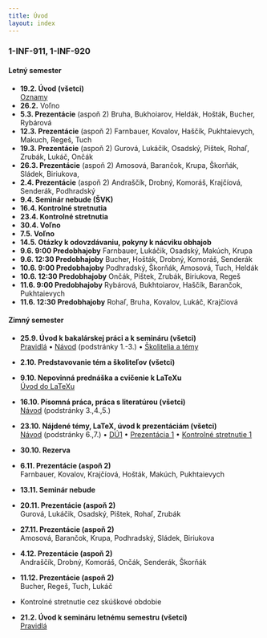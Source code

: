 ```yaml
---
title: Úvod
layout: index
---
```


### 1-INF-911, 1-INF-920

#### Letný semester

* **19.2. Úvod (všetci)**<br>
[Oznamy](./Oznamy_február.md)
* **26.2.** Voľno
* **5.3. Prezentácie** (aspoň 2)
Bruha, Bukhoiarov, Heldák, Hošták, Bucher, Rybárová 
* **12.3. Prezentácie** (aspoň 2)
Farnbauer, Kovalov, Haščík, Pukhtaievych, Makuch, Regeš, Tuch 
* **19.3. Prezentácie** (aspoň 2)
Gurová, Lukáčik, Osadský, Pištek, Rohaľ, Zrubák, Lukáč, Ončák
* **26.3. Prezentácie** (aspoň 2)
Amosová, Barančok, Krupa, Škorňák, Sládek, Biriukova, 
* **2.4. Prezentácie** (aspoň 2)
Andraščík, Drobný, Komoráš, Krajčíová, Senderák, Podhradský
* **9.4. Seminár nebude (ŠVK)**
* **16.4. Kontrolné stretnutia**
* **23.4. Kontrolné stretnutia**
* **30.4. Voľno** 
* **7.5. Voľno**
* **14.5. Otázky k odovzdávaniu, pokyny k nácviku obhajob**
* **9.6. 9:00 Predobhajoby**
Farnbauer, Lukáčik, Osadský, Makúch, Krupa
* **9.6. 12:30 Predobhajoby**
Bucher, Hošták, Drobný, Komoráš, Senderák
* **10.6. 9:00 Predobhajoby**
Podhradský,  Škorňák,  Amosová,  Tuch,  Heldák
* **10.6. 12:30 Predobhajoby**
Ončák, Pištek, Zrubák, Biriukova, Regeš
* **11.6. 9:00 Predobhajoby**
Rybárová, Bukhtoiarov, Haščík, Barančok, Pukhtaievych
* **11.6. 12:30 Predobhajoby**
Rohaľ, Bruha, Kovalov, Lukáč, Krajčiová

#### Zimný semester

* **25.9. Úvod k bakalárskej práci a k semináru (všetci)**<br>
[Pravidlá](./Pravidlá_ZS.md)  • [Návod](./Návod.md) (podstránky 1.-3.)  •  [Školitelia a témy](./Školitelia.md)
* **2.10. Predstavovanie tém a školiteľov (všetci)**
* **9.10. Nepovinná prednáška a cvičenie k LaTeXu**<br>
[Úvod do LaTeXu](./Úvod_do_LaTeXu.md)
* **16.10. Písomná práca, práca s literatúrou (všetci)**<br>
[Návod](./Návod.md) (podstránky 3.,4.,5.)
* **23.10. Nájdené témy, LaTeX, úvod k prezentáciám (všetci)**<br>
[Návod](./Návod.md) (podstránky 6.,7.) •  [DÚ1](./DÚ1.md) • [Prezentácia 1](./Prezentácia_1.md) • [Kontrolné stretnutie 1](./Kontrolné_stretnutie_1.md) <!-- • [Oznamy](Oznamy_október.md) -->
* **30.10. Rezerva**
* **6.11. Prezentácie (aspoň 2)**<br>
Farnbauer, Kovalov, Krajčíová, Hošták, Makúch, Pukhtaievych<br>
* **13.11. Seminár nebude**
* **20.11. Prezentácie (aspoň 2)**<br>
Gurová, Lukáčik, Osadský, Pištek, Rohaľ, Zrubák
* **27.11. Prezentácie (aspoň 2)**<br>
Amosová, Barančok, Krupa, Podhradský, Sládek, Biriukova
* **4.12. Prezentácie (aspoň 2)**<br>
Andraščík, Drobný, Komoráš, Ončák, Senderák, Škorňák
* **11.12. Prezentácie (aspoň 2)**<br>
Bucher, Regeš, Tuch, Lukáč
* Kontrolné stretnutie cez skúškové obdobie

* **21.2. Úvod k semináru letnému semestru (všetci)**<br>
[Pravidlá](./Pravidlá_LS.md)

